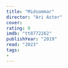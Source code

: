 ```yaml
---
title: "Midsommar"
director: "Ari Aster"
cover: 
rating: 9
imdb: "tt8772262"
publishYear: "2019"
read: "2023"
tags:
- 
---
```

